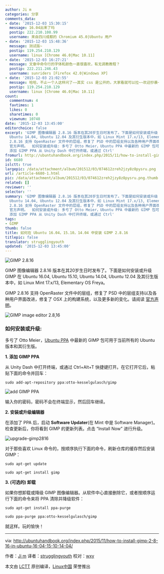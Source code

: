 ```yaml
---
author: Ji m
categories: 分享
comments_data:
- date: '2015-12-03 15:30:15'
  message: 16.04出来了吗
  postip: 222.210.108.99
  username: 来自四川成都的 Chromium 45.0|Ubuntu 用户
- date: '2015-12-03 15:48:36'
  message: 测试版~
  postip: 119.254.210.129
  username: linux [Chrome 46.0|Mac 10.11]
- date: '2015-12-03 16:27:21'
  message: 文章中命令行的字体和颜色一直很喜欢，有无调教教程？
  postip: 222.211.246.43
  username: sunriders [Firefox 42.0|Windows XP]
- date: '2015-12-03 21:02:55'
  message: 哈哈，不止一个人这样问了——其实 css 是公开的，大家看就可以拉~~欢迎抄袭~~
  postip: 119.254.210.129
  username: linux [Chrome 46.0|Mac 10.11]
count:
  commentnum: 4
  favtimes: 1
  likes: 0
  sharetimes: 0
  viewnum: 10748
date: '2015-12-03 13:45:00'
editorchoice: false
excerpt: 'GIMP 图像编辑器 2.8.16 版本在其20岁生日时发布了。下面是如何安装或升级 GIMP 在 Ubuntu 16.04, Ubuntu 15.10,
  Ubuntu 14.04, Ubuntu 12.04 及其衍生版本中，如 Linux Mint 17.x/13, Elementary OS Freya。 GIMP
  2.8.16 支持 OpenRaster 文件中的层组，修复了 PSD 中的层组支持以及各种用户界面改进，修复了 OSX 上的构建系统，以及更多新的变化。请阅读
  官方声明。  如何安装或升级: 多亏了 Otto Meier，Ubuntu PPA 中最新的 GIMP 包可用于当前所有的 Ubuntu 版本和其衍生版。 1.
  添加 GIMP PPA 从 Unity Dash 中打开终端，或通过 Ctrl'
fromurl: http://ubuntuhandbook.org/index.php/2015/11/how-to-install-gimp-2-8-16-in-ubuntu-16-04-15-10-14-04/
id: 6680
islctt: true
largepic: /data/attachment/album/201512/03/074612zreh2jzy8z8pysru.png
url: /article-6680-1.html
pic: /data/attachment/album/201512/03/074612zreh2jzy8z8pysru.png.thumb.jpg
related: []
reviewer: ''
selector: ''
summary: 'GIMP 图像编辑器 2.8.16 版本在其20岁生日时发布了。下面是如何安装或升级 GIMP 在 Ubuntu 16.04, Ubuntu 15.10,
  Ubuntu 14.04, Ubuntu 12.04 及其衍生版本中，如 Linux Mint 17.x/13, Elementary OS Freya。 GIMP
  2.8.16 支持 OpenRaster 文件中的层组，修复了 PSD 中的层组支持以及各种用户界面改进，修复了 OSX 上的构建系统，以及更多新的变化。请阅读
  官方声明。  如何安装或升级: 多亏了 Otto Meier，Ubuntu PPA 中最新的 GIMP 包可用于当前所有的 Ubuntu 版本和其衍生版。 1.
  添加 GIMP PPA 从 Unity Dash 中打开终端，或通过 Ctrl'
tags:
- GIMP
thumb: false
title: 如何在 Ubuntu 16.04，15.10，14.04 中安装 GIMP 2.8.16
titlepic: false
translator: strugglingyouth
updated: '2015-12-03 13:45:00'
---
```


![GIMP 2.8.16](/data/attachment/album/201512/03/074612zreh2jzy8z8pysru.png)


GIMP 图像编辑器 2.8.16 版本在其20岁生日时发布了。下面是如何安装或升级 GIMP 在 Ubuntu 16.04, Ubuntu 15.10, Ubuntu 14.04, Ubuntu 12.04 及其衍生版本中，如 Linux Mint 17.x/13, Elementary OS Freya。


GIMP 2.8.16 支持 OpenRaster 文件中的层组，修复了 PSD 中的层组支持以及各种用户界面改进，修复了 OSX 上的构建系统，以及更多新的变化。请阅读 [官方声明](http://www.gimp.org/news/2015/11/22/20-years-of-gimp-release-of-gimp-2816/)。


![GIMP image editor 2.8,16](/data/attachment/album/201512/03/074613evzxo3o1xfujlsmf.jpg)


### 如何安装或升级:


多亏了 Otto Meier，[Ubuntu PPA](https://launchpad.net/%7Eotto-kesselgulasch/+archive/ubuntu/gimp) 中最新的 GIMP 包可用于当前所有的 Ubuntu 版本和其衍生版。


**1. 添加 GIMP PPA**


从 Unity Dash 中打开终端，或通过 Ctrl+Alt+T 快捷键打开。在它打开它后，粘贴下面的命令并回车：



```
sudo add-apt-repository ppa:otto-kesselgulasch/gimp

```

![add GIMP PPA](/data/attachment/album/201512/03/074613mgdm6xc6g4cxx9ze.jpg)


输入你的密码，密码不会在终端显示，然后回车继续。


**2. 安装或升级编辑器**


在添加了 PPA 后，启动 **Software Updater**(在 Mint 中是 Software Manager)。检查更新后，你将看到 GIMP 的更新列表。点击 “Install Now” 进行升级。


![upgrade-gimp2816](/data/attachment/album/201512/03/074614pmc7hlyqgqy3j3ja.jpg)


对于那些喜欢 Linux 命令的，按顺序执行下面的命令，刷新仓库的缓存然后安装 GIMP：



```
sudo apt-get update

sudo apt-get install gimp

```

**3. (可选的) 卸载**


如果你想卸载或降级 GIMP 图像编辑器。从软件中心直接删除它，或者按顺序运行下面的命令来将 PPA 清除并降级软件：



```
sudo apt-get install ppa-purge

sudo ppa-purge ppa:otto-kesselgulasch/gimp

```

就这样。玩的愉快！




---


via: <http://ubuntuhandbook.org/index.php/2015/11/how-to-install-gimp-2-8-16-in-ubuntu-16-04-15-10-14-04/>


作者：[Ji m](http://ubuntuhandbook.org/index.php/about/) 译者：[strugglingyouth](https://github.com/strugglingyouth) 校对：[wxy](https://github.com/wxy)


本文由 [LCTT](https://github.com/LCTT/TranslateProject) 原创编译，[Linux中国](https://linux.cn/) 荣誉推出